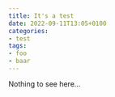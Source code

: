 ```yaml
---
title: It's a test
date: 2022-09-11T13:05+0100
categories:
- test
tags:
- foo
- baar
---
```


Nothing to see here...
